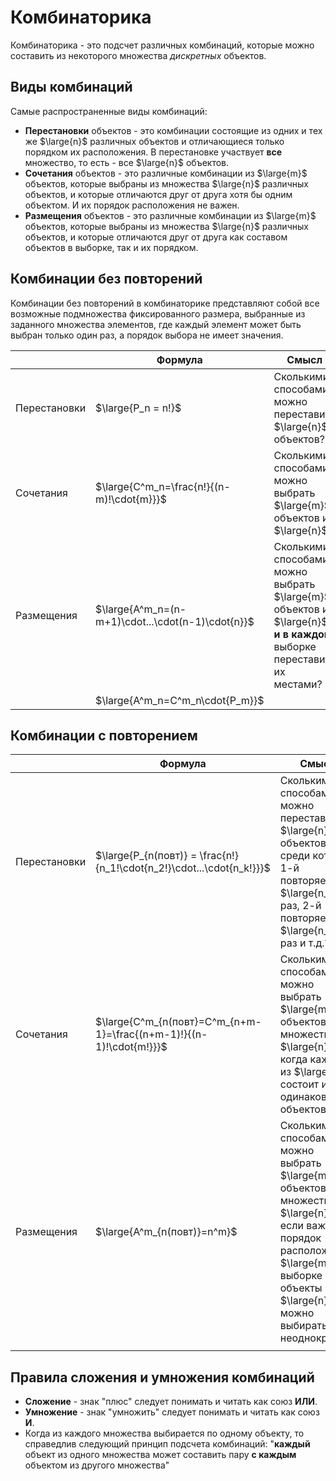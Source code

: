 # Комбинаторика

Комбинаторика - это подсчет различных комбинаций, которые можно составить из некоторого множества _дискретных_ объектов.

## Виды комбинаций

Самые распространенные виды комбинаций:

- __Перестановки__ объектов - это комбинации состоящие из одних и тех же $\large{n}$ различных объектов и отличающиеся
  только порядком их расположения. В перестановке участвует __все__ множество, то есть - все $\large{n}$ объектов.
- __Сочетания__ объектов - это различные комбинации из $\large{m}$ объектов, которые выбраны из множества $\large{n}$
  различных объектов, и которые отличаются друг от друга хотя бы одним объектом. И их порядок расположения не важен.
- __Размещения__ объектов - это различные комбинации из $\large{m}$ объектов, которые выбраны из множества $\large{n}$
  различных объектов, и которые отличаются друг от друга как составом объектов в выборке, так и их порядком.

## Комбинации без повторений

Комбинации без повторений в комбинаторике представляют собой все возможные подмножества фиксированного размера,
выбранные из заданного множества элементов, где каждый элемент может быть выбран только один раз, а порядок выбора не
имеет значения.

|              | Формула                                           | Смысл                                                                                                                |
|--------------|---------------------------------------------------|----------------------------------------------------------------------------------------------------------------------|
| Перестановки | $\large{P_n = n!}$                                | Сколькими способами можно переставить $\large{n}$ объектов?                                                          |
| Сочетания    | $\large{С^m_n=\frac{n!}{(n-m)!\cdot{m}}}$         | Сколькими способами можно выбрать $\large{m}$ объектов из $\large{n}$?                                               |
| Размещения   | $\large{A^m_n=(n-m+1)\cdot...\cdot(n-1)\cdot{n}}$ | Сколькими способами можно выбрать $\large{m}$ объектов из $\large{n}$ __и в каждой__ выборке переставить их местами? |
|              | $\large{A^m_n=C^m_n\cdot{P_m}}$                   |                                                                                                                      |

## Комбинации с повторением

|              | Формула                                                               | Смысл                                                                                                                                                                                       |
|--------------|-----------------------------------------------------------------------|---------------------------------------------------------------------------------------------------------------------------------------------------------------------------------------------|
| Перестановки | $\large{P_{n(повт)} = \frac{n!}{n_1!\cdot{n_2!}\cdot...\cdot{n_k!}}}$ | Сколькими способами можно переставить $\large{n}$ объектов, среди которых 1-й повторяется $\large{n_1}$ раз, 2-й повторяется $\large{n_2}$ раз и т.д.?                                      |
| Сочетания    | $\large{C^m_{n(повт}=C^m_{n+m-1}=\frac{(n+m-1)!}{(n-1)!\cdot{m!}}}$   | Сколькими способами можно выбрать $\large{m}$ объектов из множества $\large{n}$, когда каждое из $\large{n}$ состоит из одинаковых объектов?                                                |
| Размещения   | $\large{A^m_{n(повт)}=n^m}$                                           | Сколькими способами можно выбрать $\large{m}$ объектов из множества $\large{n}$ если важен порядок расположения $\large{m}$ в выборке и объекты из $\large{n}$ можно выбирать неоднократно? |
|              |                                                                       |                                                                                                                                                                                             |

## Правила сложения и умножения комбинаций

- __Сложение__ - знак "плюс" следует понимать и читать как союз __ИЛИ__.
- __Умножение__ - знак "умножить" следует понимать и читать как союз __И__.
- Когда из каждого множества выбирается по одному объекту, то справедлив следующий принцип подсчета комбинаций:
  "__каждый__ объект из одного множества может составить пару __с каждым__ объектом из другого множества" 

